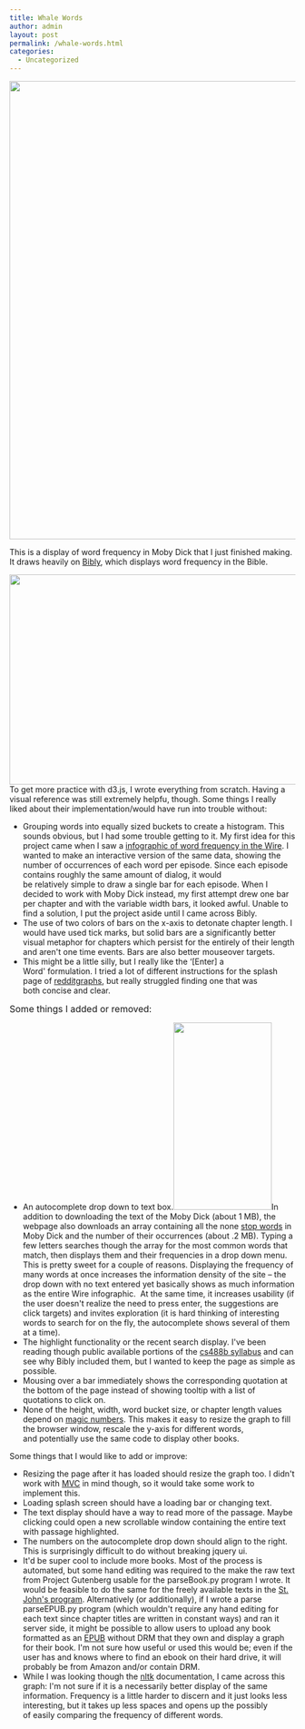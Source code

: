 ```yaml
---
title: Whale Words
author: admin
layout: post
permalink: /whale-words.html
categories:
  - Uncategorized
---
```

[<img class="aligncenter size-full wp-image-193" title="Whale Words" src="http://www.roadtolarissa.com/wp-content/uploads/2013/01/b.png" alt="" width="841" height="807" />][1]

This is a display of word frequency in Moby Dick that I just finished making. It draws heavily on [Bibly][2], which displays word frequency in the Bible.

[<img class="aligncenter size-large wp-image-194" title="Bibly" src="http://www.roadtolarissa.com/wp-content/uploads/2013/01/bibly-1024x593.png" alt="" width="640" height="370" />][2]To get more practice with d3.js, I wrote everything from scratch. Having a visual reference was still extremely helpfu, though. Some things I really liked about their implementation/would have run into trouble without:

*   Grouping words into equally sized buckets to create a histogram. This sounds obvious, but I had some trouble getting to it. My first idea for this project came when I saw a [infographic of word frequency in the Wire][3]. I wanted to make an interactive version of the same data, showing the number of occurrences of each word per episode. Since each episode contains roughly the same amount of dialog, it would be relatively simple to draw a single bar for each episode. When I decided to work with Moby Dick instead, my first attempt drew one bar per chapter and with the variable width bars, it looked awful. Unable to find a solution, I put the project aside until I came across Bibly.
*   The use of two colors of bars on the x-axis to detonate chapter length. I would have used tick marks, but solid bars are a significantly better visual metaphor for chapters which persist for the entirely of their length and aren't one time events. Bars are also better mouseover targets.
*   This might be a little silly, but I really like the &#8216;\[Enter\] a Word' formulation. I tried a lot of different instructions for the splash page of [redditgraphs][4], but really struggled finding one that was both concise and clear.

<span style="font-size: 16px;">Some things I added or removed:</span>

*   An autocomplete drop down to text box.[<img class="size-full wp-image-195 aligncenter" title="Drop Down" src="http://www.roadtolarissa.com/wp-content/uploads/2013/01/drop-down.png" alt="" width="173" height="330" />][5]In addition to downloading the text of the Moby Dick (about 1 MB), the webpage also downloads an array containing all the none [stop words][6] in Moby Dick and the number of their occurrences (about .2 MB). Typing a few letters searches though the array for the most common words that match, then displays them and their frequencies in a drop down menu. This is pretty sweet for a couple of reasons. Displaying the frequency of many words at once increases the information density of the site &#8211; the drop down with no text entered yet basically shows as much information as the entire Wire infographic.  At the same time, it increases usability (if the user doesn't realize the need to press enter, the suggestions are click targets) and invites exploration (it is hard thinking of interesting words to search for on the fly, the autocomplete shows several of them at a time).
*   The highlight functionality or the recent search display. I've been reading though public available portions of the [cs488b syllabus][7] and can see why Bibly included them, but I wanted to keep the page as simple as possible.
*   Mousing over a bar immediately shows the corresponding quotation at the bottom of the page instead of showing tooltip with a list of quotations to click on.
*   None of the height, width, word bucket size, or chapter length values depend on [magic numbers][8]. This makes it easy to resize the graph to fill the browser window, rescale the y-axis for different words, and potentially use the same code to display other books.

Some things that I would like to add or improve:

*   Resizing the page after it has loaded should resize the graph too. I didn't work with [MVC][9] in mind though, so it would take some work to implement this.
*   Loading splash screen should have a loading bar or changing text.
*   The text display should have a way to read more of the passage. Maybe clicking could open a new scrollable window containing the entire text with passage highlighted.
*   The numbers on the autocomplete drop down should align to the right. This is surprisingly difficult to do without breaking jquery ui.
*   It'd be super cool to include more books. Most of the process is automated, but some hand editing was required to the make the raw text from Project Gutenberg usable for the parseBook.py program I wrote. It would be feasible to do the same for the freely available texts in the [St. John's program][10]. Alternatively (or additionally), if I wrote a parse parseEPUB.py program (which wouldn't require any hand editing for each text since chapter titles are written in constant ways) and ran it server side, it might be possible to allow users to upload any book formatted as an [EPUB][11] without DRM that they own and display a graph for their book. I'm not sure how useful or used this would be; even if the user has and knows where to find an ebook on their hard drive, it will probably be from Amazon and/or contain DRM.
*   While I was looking though the [nltk][12] documentation, I came across this graph: I'm not sure if it is a necessarily better display of the same information. Frequency is a little harder to discern and it just looks less interesting, but it takes up less spaces and opens up the possibly of easily comparing the frequency of different words.

 [1]: http://www.roadtolarissa.com/whalewords
 [2]: http://stanford.edu/~garylee/bibly/#verse
 [3]: http://i.imgur.com/c7de3.png
 [4]: http://redditgraphs.com
 [5]: http://www.roadtolarissa.com/wp-content/uploads/2013/01/drop-down.png
 [6]: http://en.wikipedia.org/wiki/Stop_words
 [7]: https://graphics.stanford.edu/wikis/cs448b-12-fall/
 [8]: http://en.wikipedia.org/wiki/Magic_number_(programming)
 [9]: http://en.wikipedia.org/wiki/Model%E2%80%93view%E2%80%93controller
 [10]: http://www.stjohnscollege.edu/academic/readlist.shtml
 [11]: http://en.wikipedia.org/wiki/EPUB
 [12]: http://nltk.org/

